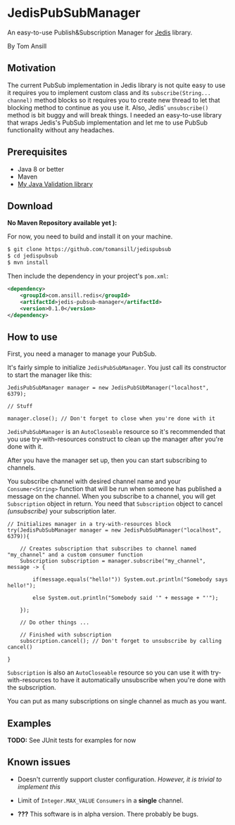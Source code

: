 # JedisPubSubManager

An easy-to-use Publish&Subscription Manager for [Jedis](https://github.com/xetorthio/jedis) library. 

By Tom Ansill

## Motivation

The current PubSub implementation in Jedis library is not quite easy to use it requires you to implement custom class and its `subscribe(String... channel)` method blocks so it requires you to create new thread to let that blocking method to continue as you use it. Also, Jedis' `unsubscribe()` method is bit buggy and will break things. 
I needed an easy-to-use library that wraps Jedis's PubSub implementation and let me to use PubSub functionality without any headaches.

## Prerequisites

* Java 8 or better
* Maven
* [My Java Validation library](https://github.com/tomansill/JavaValidation)

## Download

**No Maven Repository available yet ):**

For now, you need to build and install it on your machine.

```bash
$ git clone https://github.com/tomansill/jedispubsub
$ cd jedispubsub
$ mvn install
```

Then include the dependency in your project's `pom.xml`:

```xml
<dependency>
    <groupId>com.ansill.redis</groupId>
    <artifactId>jedis-pubsub-manager</artifactId>
    <version>0.1.0</version>
</dependency>
```

## How to use

First, you need a manager to manage your PubSub.

It's fairly simple to initialize `JedisPubSubManager`. You just call its constructor to start the manager like this:

```
JedisPubSubManager manager = new JedisPubSUbManager("localhost", 6379);

// Stuff

manager.close(); // Don't forget to close when you're done with it
```

`JedisPubSubManager` is an `AutoCloseable` resource so it's recommended that you use try-with-resources construct to clean up the manager after you're done with it.

After you have the manager set up, then you can start subscribing to channels.


You subscribe channel with desired channel name and your `Consumer<String>` function that will be run when someone has published a message on the channel.
When you subscribe to a channel, you will get `Subscription` object in return. 
You need that `Subscription` object to cancel *(unsubscribe)* your subscription later. 

```
// Initializes manager in a try-with-resources block
try(JedisPubSubManager manager = new JedisPubSubManager("localhost", 6379)){
    
    // Creates subscription that subscribes to channel named "my_channel" and a custom consumer function
    Subscription subscription = manager.subscribe("my_channel", message -> {
       
        if(message.equals("hello!")) System.out.println("Somebody says hello!");
        
        else System.out.println("Somebody said '" + message + "'");
        
    });
    
    // Do other things ...
    
    // Finished with subscription
    subscription.cancel(); // Don't forget to unsubscribe by calling cancel()
    
}
```

`Subscription` is also an `AutoCloseable` resource so you can use it with try-with-resources to have it automatically unsubscribe when you're done with the subscription.

You can put as many subscriptions on single channel as much as you want.

## Examples

**TODO:** See JUnit tests for examples for now

## Known issues

* Doesn't currently support cluster configuration. *However, it is trivial to implement this*

* Limit of `Integer.MAX_VALUE` `Consumers` in a **single** channel.

* **???** This software is in alpha version. There probably be bugs.